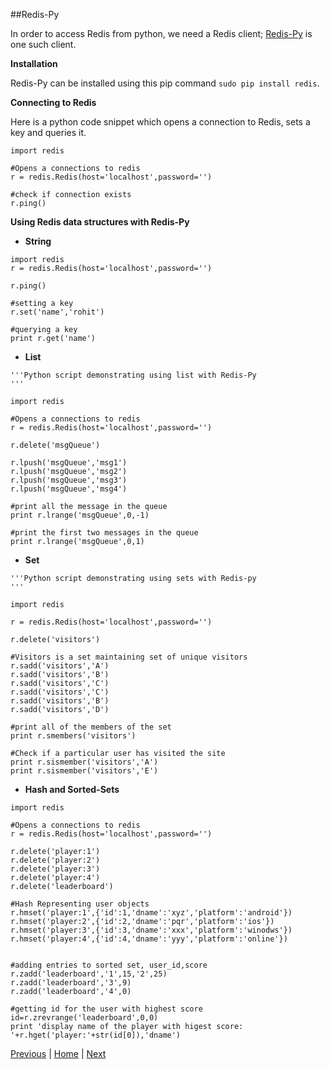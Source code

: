 ##Redis-Py 

In order to access Redis from python, we need a Redis client; [Redis-Py](https://github.com/andymccurdy/redis-py/) is one such client.

__Installation__

Redis-Py can be installed using this pip command `sudo pip install redis`.

__Connecting to Redis__

Here is a python code snippet which opens a connection to Redis, sets a key and queries it.

```
import redis

#Opens a connections to redis
r = redis.Redis(host='localhost',password='')

#check if connection exists
r.ping()

```

__Using Redis data structures with Redis-Py__

* __String__  
```
import redis
r = redis.Redis(host='localhost',password='')

r.ping()

#setting a key 
r.set('name','rohit') 

#querying a key
print r.get('name')
```

* __List__
```
'''Python script demonstrating using list with Redis-Py
'''
 
import redis

#Opens a connections to redis
r = redis.Redis(host='localhost',password='')

r.delete('msgQueue')

r.lpush('msgQueue','msg1')
r.lpush('msgQueue','msg2')
r.lpush('msgQueue','msg3')
r.lpush('msgQueue','msg4')

#print all the message in the queue
print r.lrange('msgQueue',0,-1)

#print the first two messages in the queue
print r.lrange('msgQueue',0,1)

```
* __Set__
```
'''Python script demonstrating using sets with Redis-py
'''
 
import redis

r = redis.Redis(host='localhost',password='')

r.delete('visitors')

#Visitors is a set maintaining set of unique visitors
r.sadd('visitors','A')
r.sadd('visitors','B')
r.sadd('visitors','C')
r.sadd('visitors','C')
r.sadd('visitors','B')
r.sadd('visitors','D')

#print all of the members of the set
print r.smembers('visitors')

#Check if a particular user has visited the site
print r.sismember('visitors','A')
print r.sismember('visitors','E')
```

* __Hash and Sorted-Sets__

```
import redis

#Opens a connections to redis
r = redis.Redis(host='localhost',password='')

r.delete('player:1')
r.delete('player:2')
r.delete('player:3')
r.delete('player:4')
r.delete('leaderboard')

#Hash Representing user objects
r.hmset('player:1',{'id':1,'dname':'xyz','platform':'android'})
r.hmset('player:2',{'id':2,'dname':'pqr','platform':'ios'})
r.hmset('player:3',{'id':3,'dname':'xxx','platform':'winodws'})
r.hmset('player:4',{'id':4,'dname':'yyy','platform':'online'})


#adding entries to sorted set, user_id,score
r.zadd('leaderboard','1',15,'2',25)
r.zadd('leaderboard','3',9)
r.zadd('leaderboard','4',0)

#getting id for the user with highest score
id=r.zrevrange('leaderboard',0,0)
print 'display name of the player with higest score: '+r.hget('player:'+str(id[0]),'dname')
```

[Previous](https://github.com/joed7/Redis/blob/master/sortedset.md)  |  [Home](https://github.com/joed7/Redis)  |  [Next](https://github.com/joed7/Redis/blob/master/twitter.md)